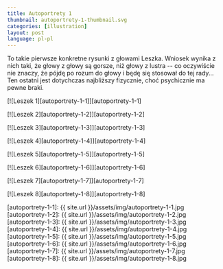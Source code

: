 ```yaml
---
title: Autoportrety 1
thumbnail: autoportrety-1-thumbnail.svg
categories: [illustration]
layout: post
language: pl-pl
---
```


To takie pierwsze konkretne rysunki z głowami Leszka. Wniosek wynika z nich taki, że głowy z głowy są gorsze, niż głowy z lustra -- co oczywiście nie znaczy, że pójdę po rozum do głowy i będę się stosował do tej rady... Ten ostatni jest dotychczas najbliższy fizycznie, choć psychicznie ma pewne braki.

[![Leszek 1][autoportrety-1-1]][autoportrety-1-1]

[![Leszek 2][autoportrety-1-2]][autoportrety-1-2]

[![Leszek 3][autoportrety-1-3]][autoportrety-1-3]

[![Leszek 4][autoportrety-1-4]][autoportrety-1-4]

[![Leszek 5][autoportrety-1-5]][autoportrety-1-5]

[![Leszek 6][autoportrety-1-6]][autoportrety-1-6]

[![Leszek 7][autoportrety-1-7]][autoportrety-1-7]

[![Leszek 8][autoportrety-1-8]][autoportrety-1-8]

[autoportrety-1-1]: {{ site.url }}/assets/img/autoportrety-1-1.jpg
[autoportrety-1-2]: {{ site.url }}/assets/img/autoportrety-1-2.jpg
[autoportrety-1-3]: {{ site.url }}/assets/img/autoportrety-1-3.jpg
[autoportrety-1-4]: {{ site.url }}/assets/img/autoportrety-1-4.jpg
[autoportrety-1-5]: {{ site.url }}/assets/img/autoportrety-1-5.jpg
[autoportrety-1-6]: {{ site.url }}/assets/img/autoportrety-1-6.jpg
[autoportrety-1-7]: {{ site.url }}/assets/img/autoportrety-1-7.jpg
[autoportrety-1-8]: {{ site.url }}/assets/img/autoportrety-1-8.jpg
